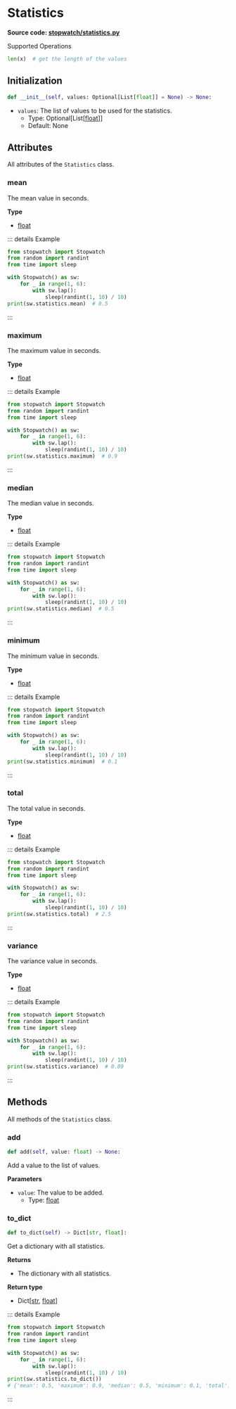 # Statistics

**Source code: [stopwatch/statistics.py](https://github.com/devRMA/python-stopwatch2/blob/main/stopwatch/statistics.py)**

Supported Operations

```python
len(x)  # get the length of the values
```

## Initialization

```python
def __init__(self, values: Optional[List[float]] = None) -> None:
```

- `values`: The list of values to be used for the statistics.
  - Type: Optional[List[[float](https://docs.python.org/3/library/functions.html#float)]]
  - Default: None

## Attributes

All attributes of the `Statistics` class.

### mean

The mean value in seconds.

**Type**

- [float](https://docs.python.org/3/library/functions.html#float)

::: details Example

```python
from stopwatch import Stopwatch
from random import randint
from time import sleep

with Stopwatch() as sw:
    for _ in range(1, 6):
        with sw.lap():
            sleep(randint(1, 10) / 10)
print(sw.statistics.mean)  # 0.5
```

:::

### maximum

The maximum value in seconds.

**Type**

- [float](https://docs.python.org/3/library/functions.html#float)

::: details Example

```python
from stopwatch import Stopwatch
from random import randint
from time import sleep

with Stopwatch() as sw:
    for _ in range(1, 6):
        with sw.lap():
            sleep(randint(1, 10) / 10)
print(sw.statistics.maximum)  # 0.9
```

:::

### median

The median value in seconds.

**Type**

- [float](https://docs.python.org/3/library/functions.html#float)

::: details Example

```python
from stopwatch import Stopwatch
from random import randint
from time import sleep

with Stopwatch() as sw:
    for _ in range(1, 6):
        with sw.lap():
            sleep(randint(1, 10) / 10)
print(sw.statistics.median)  # 0.5
```

:::

### minimum

The minimum value in seconds.

**Type**

- [float](https://docs.python.org/3/library/functions.html#float)

::: details Example

```python
from stopwatch import Stopwatch
from random import randint
from time import sleep

with Stopwatch() as sw:
    for _ in range(1, 6):
        with sw.lap():
            sleep(randint(1, 10) / 10)
print(sw.statistics.minimum)  # 0.1
```

:::

### total

The total value in seconds.

**Type**

- [float](https://docs.python.org/3/library/functions.html#float)

::: details Example

```python
from stopwatch import Stopwatch
from random import randint
from time import sleep

with Stopwatch() as sw:
    for _ in range(1, 6):
        with sw.lap():
            sleep(randint(1, 10) / 10)
print(sw.statistics.total)  # 2.5
```

:::

### variance

The variance value in seconds.

**Type**

- [float](https://docs.python.org/3/library/functions.html#float)

::: details Example

```python
from stopwatch import Stopwatch
from random import randint
from time import sleep

with Stopwatch() as sw:
    for _ in range(1, 6):
        with sw.lap():
            sleep(randint(1, 10) / 10)
print(sw.statistics.variance)  # 0.09
```

:::

## Methods

All methods of the `Statistics` class.

### add

```python
def add(self, value: float) -> None:
```

Add a value to the list of values.

**Parameters**

- `value`: The value to be added.
  - Type: [float](https://docs.python.org/3/library/functions.html#float)

### to_dict

```python
def to_dict(self) -> Dict[str, float]:
```

Get a dictionary with all statistics.

**Returns**

- The dictionary with all statistics.

**Return type**

- Dict[[str](https://docs.python.org/3/library/stdtypes.html#str), [float](https://docs.python.org/3/library/functions.html#float)]

::: details Example

```python
from stopwatch import Stopwatch
from random import randint
from time import sleep

with Stopwatch() as sw:
    for _ in range(1, 6):
        with sw.lap():
            sleep(randint(1, 10) / 10)
print(sw.statistics.to_dict())
# {'mean': 0.5, 'maximum': 0.9, 'median': 0.5, 'minimum': 0.1, 'total': 2.5, 'variance': 0.09}
```

:::
